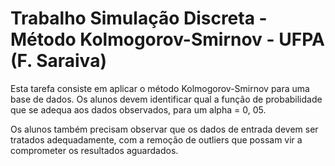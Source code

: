 # Trabalho Simulação Discreta - Método Kolmogorov-Smirnov - UFPA (F. Saraiva)

Esta tarefa consiste em aplicar o método Kolmogorov-Smirnov para uma base de dados. Os alunos devem identificar qual a função de probabilidade que se adequa aos dados observados, para um alpha = 0, 05.

Os alunos também precisam observar que os dados de entrada devem ser tratados adequadamente, com a remoção de outliers que possam vir a comprometer os resultados aguardados.
